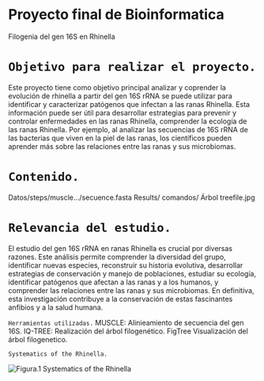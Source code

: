 # Proyecto final de Bioinformatica
Filogenia del gen 16S en Rhinella

# `Objetivo para realizar el proyecto.` 
Este proyecto tiene como objetivo principal analizar y coprender la evolución de rhinella a partir del gen  16S rRNA se puede utilizar para identificar y caracterizar patógenos que infectan a las ranas Rhinella. Esta información puede ser útil para desarrollar estrategias para prevenir y controlar enfermedades en las ranas Rhinella, comprender la ecología de las ranas Rhinella. Por ejemplo, al analizar las secuencias de 16S rRNA de las bacterias que viven en la piel de las ranas, los científicos pueden aprender más sobre las relaciones entre las ranas y sus microbiomas.

# `Contenido.` 
Datos/steps/muscle.../secuence.fasta
Results/ comandos/ Árbol treefile.jpg

# `Relevancia del estudio.` 
El estudio del gen 16S rRNA en ranas Rhinella es crucial por diversas razones. Este análisis permite comprender la diversidad del grupo, identificar nuevas especies, reconstruir su historia evolutiva, desarrollar estrategias de conservación y manejo de poblaciones, estudiar su ecología, identificar patógenos que afectan a las ranas y a los humanos, y comprender las relaciones entre las ranas y sus microbiomas. En definitiva, esta investigación contribuye a la conservación de estas fascinantes anfibios y a la salud humana.

`Herramientas utilizadas.` 
MUSCLE: Alinieamiento de secuencia del gen 16S.
IQ-TREE: Realización del árbol filogenético.
FigTree Visualización del árbol filogenetico.


`Systematics of the Rhinella. `

![*Figura.1* Systematics of the Rhinella ](https://binary.pensoft.net/fig/42960/big/file.jpg)
